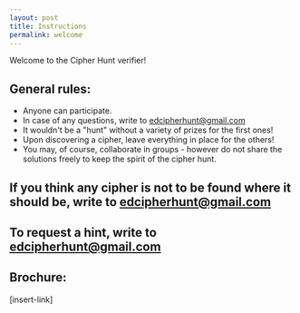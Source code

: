 ```yaml
---
layout: post
title: Instructions
permalink: welcome
---
```

Welcome to the Cipher Hunt verifier!

## General rules:
  * Anyone can participate.
  * In case of any questions, write to edcipherhunt@gmail.com
  * It wouldn't be a "hunt" without a variety of prizes for the first ones!
  * Upon discovering a cipher, leave everything in place for the others!
  * You may, of course, collaborate in groups - however do not share the solutions freely to keep the spirit of the cipher hunt.

## If you think any cipher is not to be found where it should be, write to edcipherhunt@gmail.com

## To request a hint, write to edcipherhunt@gmail.com

## Brochure:
[insert-link]
